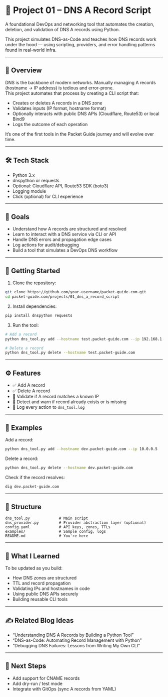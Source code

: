 # 📘 Project 01 – DNS A Record Script

A foundational DevOps and networking tool that automates the creation, deletion, and validation of DNS A records using Python.

This project simulates DNS-as-Code and teaches how DNS records work under the hood — using scripting, providers, and error handling patterns found in real-world infra.

---

## 🧭 Overview

DNS is the backbone of modern networks. Manually managing A records (hostname → IP address) is tedious and error-prone.  
This project automates that process by creating a CLI script that:

- Creates or deletes A records in a DNS zone
- Validates inputs (IP format, hostname format)
- Optionally interacts with public DNS APIs (Cloudflare, Route53) or local Bind9
- Logs the outcome of each operation

It’s one of the first tools in the Packet Guide journey and will evolve over time.

---

## 🛠 Tech Stack

- Python 3.x
- dnspython or requests
- Optional: Cloudflare API, Route53 SDK (boto3)
- Logging module
- Click (optional) for CLI experience

---

## 🎯 Goals

- Understand how A records are structured and resolved
- Learn to interact with a DNS service via CLI or API
- Handle DNS errors and propagation edge cases
- Log actions for audit/debugging
- Build a tool that simulates a DevOps DNS workflow

---

## 🚀 Getting Started

1. Clone the repository:

```bash
git clone https://github.com/your-username/packet-guide.com.git
cd packet-guide.com/projects/01_dns_a_record_script
```

2. Install dependencies:

```bash
pip install dnspython requests
```

3. Run the tool:

```bash
# Add a record
python dns_tool.py add --hostname test.packet-guide.com --ip 192.168.1.20

# Delete a record
python dns_tool.py delete --hostname test.packet-guide.com
```

---

## ⚙️ Features

- ✅ Add A record
- ✅ Delete A record
- 🔄 Validate if A record matches a known IP
- 🛑 Detect and warn if record already exists or is missing
- 📜 Log every action to `dns_tool.log`

---

## 🧪 Examples

Add a record:

```bash
python dns_tool.py add --hostname dev.packet-guide.com --ip 10.0.0.5
```

Delete a record:

```bash
python dns_tool.py delete --hostname dev.packet-guide.com
```

Check if the record resolves:

```bash
dig dev.packet-guide.com
```

---

## 📂 Structure

```
dns_tool.py             # Main script
dns_provider.py         # Provider abstraction layer (optional)
config.yaml             # API keys, zones, TTLs
examples/               # Sample config, logs
README.md               # You're here
```

---

## 🧠 What I Learned

To be updated as you build:

- How DNS zones are structured
- TTL and record propagation
- Validating IPs and hostnames in code
- Using public DNS APIs securely
- Building reusable CLI tools

---

## ✍️ Related Blog Ideas

- “Understanding DNS A Records by Building a Python Tool”
- “DNS-as-Code: Automating Record Management with Python”
- “Debugging DNS Failures: Lessons from Writing My Own CLI”

---

## 🔁 Next Steps

- Add support for CNAME records
- Add dry-run / test mode
- Integrate with GitOps (sync A records from YAML)

```

```
